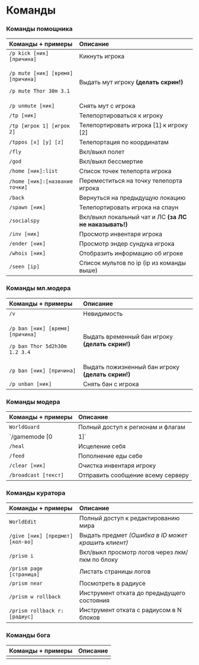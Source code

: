 # Команды

### Команды помощника

<table>
  <thead>
    <tr>
      <th style="text-align:left">&#x41A;&#x43E;&#x43C;&#x430;&#x43D;&#x434;&#x44B; + &#x43F;&#x440;&#x438;&#x43C;&#x435;&#x440;&#x44B;</th>
      <th
      style="text-align:left">&#x41E;&#x43F;&#x438;&#x441;&#x430;&#x43D;&#x438;&#x435;</th>
    </tr>
  </thead>
  <tbody>
    <tr>
      <td style="text-align:left"><code>/p kick [&#x43D;&#x438;&#x43A;] [&#x43F;&#x440;&#x438;&#x447;&#x438;&#x43D;&#x430;]</code>
      </td>
      <td style="text-align:left">&#x41A;&#x438;&#x43A;&#x43D;&#x443;&#x442;&#x44C; &#x438;&#x433;&#x440;&#x43E;&#x43A;&#x430;</td>
    </tr>
    <tr>
      <td style="text-align:left">
        <p><code>/p mute [&#x43D;&#x438;&#x43A;] [&#x432;&#x440;&#x435;&#x43C;&#x44F;] [&#x43F;&#x440;&#x438;&#x447;&#x438;&#x43D;&#x430;]</code>
        </p>
        <p><code>/p mute Thor 30m 3.1</code>
        </p>
      </td>
      <td style="text-align:left">&#x412;&#x44B;&#x434;&#x430;&#x442;&#x44C; &#x43C;&#x443;&#x442; &#x438;&#x433;&#x440;&#x43E;&#x43A;&#x443; <b>(&#x434;&#x435;&#x43B;&#x430;&#x442;&#x44C; &#x441;&#x43A;&#x440;&#x438;&#x43D;!)</b>
      </td>
    </tr>
    <tr>
      <td style="text-align:left"><code>/p unmute [&#x43D;&#x438;&#x43A;]</code>
      </td>
      <td style="text-align:left">&#x421;&#x43D;&#x44F;&#x442;&#x44C; &#x43C;&#x443;&#x442; &#x441; &#x438;&#x433;&#x440;&#x43E;&#x43A;&#x430;</td>
    </tr>
    <tr>
      <td style="text-align:left"><code>/tp [&#x43D;&#x438;&#x43A;]</code>
      </td>
      <td style="text-align:left">&#x422;&#x435;&#x43B;&#x435;&#x43F;&#x43E;&#x440;&#x442;&#x438;&#x440;&#x43E;&#x432;&#x430;&#x442;&#x44C;&#x441;&#x44F;
        &#x43A; &#x438;&#x433;&#x440;&#x43E;&#x43A;&#x443;</td>
    </tr>
    <tr>
      <td style="text-align:left"><code>/tp [&#x438;&#x433;&#x440;&#x43E;&#x43A; 1] [&#x438;&#x433;&#x440;&#x43E;&#x43A; 2]</code>
      </td>
      <td style="text-align:left">&#x422;&#x435;&#x43B;&#x435;&#x43F;&#x43E;&#x440;&#x442;&#x438;&#x440;&#x43E;&#x432;&#x430;&#x442;&#x44C;
        &#x438;&#x433;&#x440;&#x43E;&#x43A;&#x430; [1] &#x43A; &#x438;&#x433;&#x440;&#x43E;&#x43A;&#x443;
        [2]</td>
    </tr>
    <tr>
      <td style="text-align:left"><code>/tppos [x] [y] [z]</code>
      </td>
      <td style="text-align:left">&#x422;&#x435;&#x43B;&#x435;&#x43F;&#x43E;&#x440;&#x442;&#x430;&#x446;&#x438;&#x44F;
        &#x43F;&#x43E; &#x43A;&#x43E;&#x43E;&#x440;&#x434;&#x438;&#x43D;&#x430;&#x442;&#x430;&#x43C;</td>
    </tr>
    <tr>
      <td style="text-align:left"><code>/fly</code>
      </td>
      <td style="text-align:left">&#x412;&#x43A;&#x43B;/&#x432;&#x44B;&#x43A;&#x43B; &#x43F;&#x43E;&#x43B;&#x435;&#x442;</td>
    </tr>
    <tr>
      <td style="text-align:left"><code>/god</code>
      </td>
      <td style="text-align:left">&#x412;&#x43A;&#x43B;/&#x432;&#x44B;&#x43A;&#x43B; &#x431;&#x435;&#x441;&#x441;&#x43C;&#x435;&#x440;&#x442;&#x438;&#x435;</td>
    </tr>
    <tr>
      <td style="text-align:left"><code>/home [&#x43D;&#x438;&#x43A;]:list</code>
      </td>
      <td style="text-align:left">&#x421;&#x43F;&#x438;&#x441;&#x43E;&#x43A; &#x442;&#x43E;&#x447;&#x435;&#x43A;
        &#x442;&#x435;&#x43B;&#x435;&#x43F;&#x43E;&#x440;&#x442;&#x430; &#x438;&#x433;&#x440;&#x43E;&#x43A;&#x430;</td>
    </tr>
    <tr>
      <td style="text-align:left"><code>/home [&#x43D;&#x438;&#x43A;]:[&#x43D;&#x430;&#x437;&#x432;&#x430;&#x43D;&#x438;&#x435; &#x442;&#x43E;&#x447;&#x43A;&#x438;]</code>
      </td>
      <td style="text-align:left">&#x41F;&#x435;&#x440;&#x435;&#x43C;&#x435;&#x441;&#x442;&#x438;&#x442;&#x44C;&#x441;&#x44F;
        &#x43D;&#x430; &#x442;&#x43E;&#x447;&#x43A;&#x443; &#x442;&#x435;&#x43B;&#x435;&#x43F;&#x43E;&#x440;&#x442;&#x430;
        &#x438;&#x433;&#x440;&#x43E;&#x43A;&#x430;</td>
    </tr>
    <tr>
      <td style="text-align:left"><code>/back</code>
      </td>
      <td style="text-align:left">&#x412;&#x435;&#x440;&#x43D;&#x443;&#x442;&#x44C;&#x441;&#x44F; &#x43D;&#x430;
        &#x43F;&#x440;&#x435;&#x434;&#x44B;&#x434;&#x443;&#x449;&#x443;&#x44E;
        &#x43B;&#x43E;&#x43A;&#x430;&#x446;&#x438;&#x44E;</td>
    </tr>
    <tr>
      <td style="text-align:left"><code>/spawn [&#x43D;&#x438;&#x43A;]</code>
      </td>
      <td style="text-align:left">&#x422;&#x435;&#x43B;&#x435;&#x43F;&#x43E;&#x440;&#x442;&#x438;&#x440;&#x43E;&#x432;&#x430;&#x442;&#x44C;
        &#x438;&#x433;&#x440;&#x43E;&#x43A;&#x430; &#x43D;&#x430; &#x441;&#x43F;&#x430;&#x443;&#x43D;</td>
    </tr>
    <tr>
      <td style="text-align:left"><code>/socialspy</code>
      </td>
      <td style="text-align:left">&#x412;&#x43A;&#x43B;/&#x432;&#x44B;&#x43A;&#x43B; &#x43B;&#x43E;&#x43A;&#x430;&#x43B;&#x44C;&#x43D;&#x44B;&#x439;
        &#x447;&#x430;&#x442; &#x438; &#x41B;&#x421; <b>(&#x437;&#x430; &#x41B;&#x421; &#x43D;&#x435; &#x43D;&#x430;&#x43A;&#x430;&#x437;&#x44B;&#x432;&#x430;&#x442;&#x44C;!)</b>
      </td>
    </tr>
    <tr>
      <td style="text-align:left"><code>/inv [&#x43D;&#x438;&#x43A;]</code>
      </td>
      <td style="text-align:left">&#x41F;&#x440;&#x43E;&#x441;&#x43C;&#x43E;&#x442;&#x440; &#x438;&#x43D;&#x432;&#x435;&#x43D;&#x442;&#x430;&#x440;&#x44F;
        &#x438;&#x433;&#x440;&#x43E;&#x43A;&#x430;</td>
    </tr>
    <tr>
      <td style="text-align:left"><code>/ender [&#x43D;&#x438;&#x43A;]</code>
      </td>
      <td style="text-align:left">&#x41F;&#x440;&#x43E;&#x441;&#x43C;&#x43E;&#x442;&#x440; &#x44D;&#x43D;&#x434;&#x435;&#x440;
        &#x441;&#x443;&#x43D;&#x434;&#x443;&#x43A;&#x430; &#x438;&#x433;&#x440;&#x43E;&#x43A;&#x430;</td>
    </tr>
    <tr>
      <td style="text-align:left"><code>/whois [&#x43D;&#x438;&#x43A;]</code>
      </td>
      <td style="text-align:left">&#x41E;&#x442;&#x43E;&#x431;&#x440;&#x430;&#x437;&#x438;&#x442;&#x44C;
        &#x438;&#x43D;&#x444;&#x43E;&#x440;&#x43C;&#x430;&#x446;&#x438;&#x44E;
        &#x43E;&#x431; &#x438;&#x433;&#x440;&#x43E;&#x43A;&#x435;</td>
    </tr>
    <tr>
      <td style="text-align:left"><code>/seen [ip]</code>
      </td>
      <td style="text-align:left">&#x421;&#x43F;&#x438;&#x441;&#x43E;&#x43A; &#x43C;&#x443;&#x43B;&#x44C;&#x442;&#x43E;&#x432;
        &#x43F;&#x43E; ip (ip &#x438;&#x437; &#x43A;&#x43E;&#x43C;&#x430;&#x43D;&#x434;&#x44B;
        &#x432;&#x44B;&#x448;&#x435;)</td>
    </tr>
  </tbody>
</table>

### Команды мл.модера

<table>
  <thead>
    <tr>
      <th style="text-align:left">&#x41A;&#x43E;&#x43C;&#x430;&#x43D;&#x434;&#x44B; + &#x43F;&#x440;&#x438;&#x43C;&#x435;&#x440;&#x44B;</th>
      <th
      style="text-align:left">&#x41E;&#x43F;&#x438;&#x441;&#x430;&#x43D;&#x438;&#x435;</th>
    </tr>
  </thead>
  <tbody>
    <tr>
      <td style="text-align:left"><code>/v</code>
      </td>
      <td style="text-align:left">&#x41D;&#x435;&#x432;&#x438;&#x434;&#x438;&#x43C;&#x43E;&#x441;&#x442;&#x44C;</td>
    </tr>
    <tr>
      <td style="text-align:left">
        <p><code>/p ban [&#x43D;&#x438;&#x43A;] [&#x432;&#x440;&#x435;&#x43C;&#x44F;] [&#x43F;&#x440;&#x438;&#x447;&#x438;&#x43D;&#x430;]</code>
        </p>
        <p><code>/p ban Thor 5d2h30m 1.2 3.4</code>
        </p>
      </td>
      <td style="text-align:left">&#x412;&#x44B;&#x434;&#x430;&#x442;&#x44C; &#x432;&#x440;&#x435;&#x43C;&#x435;&#x43D;&#x43D;&#x44B;&#x439;
        &#x431;&#x430;&#x43D; &#x438;&#x433;&#x440;&#x43E;&#x43A;&#x443; <b>(&#x434;&#x435;&#x43B;&#x430;&#x442;&#x44C; &#x441;&#x43A;&#x440;&#x438;&#x43D;!)</b>
      </td>
    </tr>
    <tr>
      <td style="text-align:left"><code>/p ban [&#x43D;&#x438;&#x43A;] [&#x43F;&#x440;&#x438;&#x447;&#x438;&#x43D;&#x430;]</code>
      </td>
      <td style="text-align:left">&#x412;&#x44B;&#x434;&#x430;&#x442;&#x44C; &#x43F;&#x43E;&#x436;&#x438;&#x437;&#x43D;&#x435;&#x43D;&#x43D;&#x44B;&#x439;
        &#x431;&#x430;&#x43D; &#x438;&#x433;&#x440;&#x43E;&#x43A;&#x443; <b>(&#x434;&#x435;&#x43B;&#x430;&#x442;&#x44C; &#x441;&#x43A;&#x440;&#x438;&#x43D;!)</b>
      </td>
    </tr>
    <tr>
      <td style="text-align:left"><code>/p unban [&#x43D;&#x438;&#x43A;]</code>
      </td>
      <td style="text-align:left">&#x421;&#x43D;&#x44F;&#x442;&#x44C; &#x431;&#x430;&#x43D; &#x441; &#x438;&#x433;&#x440;&#x43E;&#x43A;&#x430;</td>
    </tr>
  </tbody>
</table>

### Команды модера 

| Команды + примеры | Описание |
| :--- | :--- |
| `WorldGuard` | Полный доступ к регионам и флагам |
| `/gamemode [0 | 1]` | Смена режима игры |
| `/heal` | Исцеление себя |
| `/feed` | Пополнение еды себе |
| `/clear [ник]` | Очистка инвентаря игроку |
| `/broadcast [текст]` | Отправить сообщение всему серверу |

### Команды куратора

| Команды + примеры | Описание |
| :--- | :--- |
| `WorldEdit` | Полный доступ к редактированию мира |
| `/give [ник] [предмет] [кол-во]` | Выдать предмет _\(Ошибка в ID может крашить клиент\)_ |
| `/prism i` | Вкл/выкл просмотр логов через лкм/пкм по блоку |
| `/prism page [страница]` | Листать страницы логов |
| `/prism near` | Посмотреть в радиусе |
| `/prism w rollback` | Инструмент отката до предыдущего состояния |
| `/prism rollback r:[радиус]` | Инструмент отката с радиусом в N блоков |

### Команды бога

| Команды + примеры | Описание |
| :--- | :--- |
|  |  |



